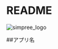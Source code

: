 # README
![simpree_logo](https://user-images.githubusercontent.com/66157250/95582318-7082be00-0a75-11eb-8ae4-7624d7cfe7dc.png)

##アプリ名
